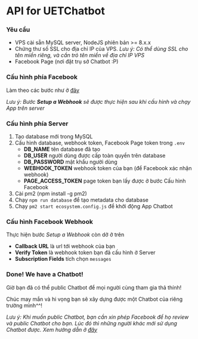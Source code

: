 # API for UETChatbot

### Yêu cầu
* VPS cài sẵn MySQL server, NodeJS phiên bản >= 8.x.x
* Chứng thư số SSL cho địa chỉ IP của VPS. *Lưu ý: Có thể dùng SSL cho tên miền riêng, và cần trỏ tên miền về địa chỉ IP VPS*
* Facebook Page (nơi đặt trụ sở Chatbot :P)

### Cấu hình phía Facebook
Làm theo các bước như ở [đây](https://developers.facebook.com/docs/messenger-platform/guides/setup)

*Lưu ý: Bước **Setup a Webhook** sẽ được thực hiện sau khi cấu hình và chạy App trên server*

### Cấu hình phía Server
1. Tạo database mới trong MySQL
2. Cấu hình database, webhook token, Facebook Page token trong `.env`
    * **DB_NAME** tên database đã tạo
    * **DB_USER** người dùng được cấp toàn quyền trên database
    * **DB_PASSWORD** mật khẩu người dùng
    * **WEBHOOK_TOKEN** webhook token của bạn (để Facebook xác nhận webhook)
    * **PAGE_ACCESS_TOKEN** page token bạn lấy được ở bước Cấu hình Facebook
3. Cài pm2 (npm install -g pm2)
3. Chạy `npm run database` để tạo metadata cho database
4. Chạy `pm2 start ecosystem.config.js` để khởi động App Chatbot

### Cấu hình Facebook Webhook
Thực hiện bước *Setup a Webhook* còn dở ở trên
   * **Callback URL** là url tới webhook của bạn
   * **Verify Token** là webhook token bạn đã cấu hình ở Server
   * **Subscription Fields** tích chọn `messages`

### Done! We have a Chatbot!
Giờ bạn đã có thể public Chatbot để mọi người cùng tham gia thả thính!

Chúc may mắn và hi vọng bạn sẽ xây dựng được một Chatbot của riêng trường mình^^!

*Lưu ý: Khi muốn public Chatbot, bạn cần xin phép Facebook để họ review và public Chatbot cho bạn. Lúc đó thì những người khác mới sử dụng Chatbot được. Xem hướng dẫn ở [đây](https://developers.facebook.com/docs/messenger-platform/app-review)*
